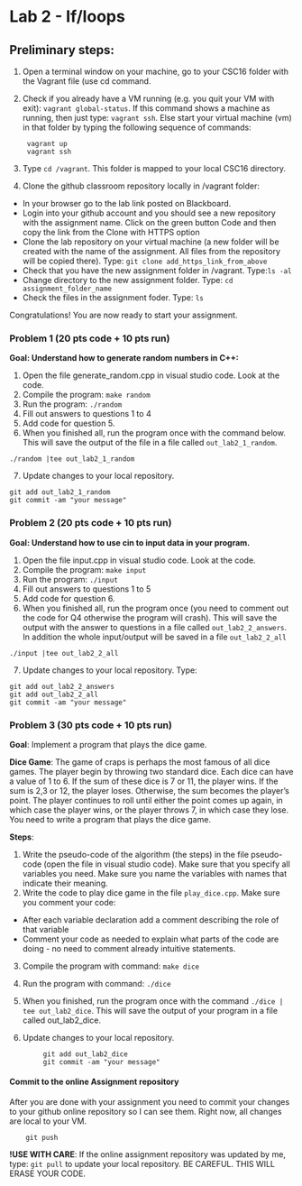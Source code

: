 # Lab 2 - If/loops 

## Preliminary steps: 

1. Open a terminal window on your machine, go to your CSC16 folder with the Vagrant file (use cd command.
2. Check if you already have a VM running (e.g. you quit your VM with exit): `vagrant global-status`. If this command shows a machine as running, then just type: `vagrant ssh`. Else start your virtual machine (vm) in that folder by typing the following sequence of commands: 

		vagrant up
		vagrant ssh 

2. Type `cd /vagrant`. This folder is mapped to your local CSC16 directory.

3. Clone the github classroom repository locally in /vagrant folder:
	
  - In your browser go to the lab link posted on Blackboard.
  - Login into your github account and you should see a new repository with 
the assignment name. Click on the green button Code and then copy the link from the Clone with HTTPS option
  - Clone the lab repository on your virtual machine (a new folder will be created with the name of the assignment. All files from the repository will be copied there). Type: `git clone add_https_link_from_above`
  - Check that you have the new assignment folder in /vagrant. Type:`ls -al`
  - Change directory to the new assignment folder. Type: `cd assignment_folder_name`
  - Check the files in the assignment foder. Type: `ls`
		
Congratulations! You are now ready to start your assignment.

### Problem 1  (20 pts code + 10 pts run)

**Goal: Understand how to generate random numbers in C++:**

  1. Open the file generate_random.cpp in visual studio code. Look at the code. 
  2. Compile the program: `make random`
  3. Run the program: `./random`
  4. Fill out answers to questions 1 to 4
  5. Add code for question 5.
  6. When you finished all, run the program once with the command below. This will save the output of the file in a file called `out_lab2_1_random`.
		
	./random |tee out_lab2_1_random
  7. Update changes to your local repository. 

	git add out_lab2_1_random
	git commit -am "your message"

### Problem 2 (20 pts code + 10 pts run)

**Goal: Understand how to use cin to input data in your program.**
   1. Open the file input.cpp in visual studio code. Look at the code.
   2. Compile the program: `make input` 
   3. Run the program: `./input`
   4. Fill out answers to questions 1 to 5
   5. Add code for question 6.
   6. When you finished all, run the program once (you need to comment out the code for Q4 otherwise the program will crash). 
   This will save the output with the answer to questions in a file called `out_lab2_2_answers`. In addition the whole input/output will be saved in a file `out_lab2_2_all`
		
	./input |tee out_lab2_2_all
  7. Update changes to your local repository.  Type:
  		
	git add out_lab2_2_answers 
	git add out_lab2_2_all
	git commit -am "your message" 


### Problem 3 (30 pts code + 10 pts run)

**Goal**: Implement a program that plays the dice game.

**Dice Game**: The game of craps is perhaps the most famous of all dice games. The player begin by throwing two standard dice. Each dice can have a value of 1 to 6. If the sum of these dice is 7 or 11, the player wins. If the sum is 2,3 or 12, the player loses. Otherwise, the sum becomes the player’s point. The player continues to roll until either the point comes up again, in which case the player wins, or the player throws 7, in which case they lose. You need to write a program that plays the dice game. 

**Steps**:
1. Write the pseudo-code of the algorithm (the steps) in the file pseudo-code (open the file in visual studio code). Make sure that you specify all variables you need. Make sure you name the variables with names that indicate their meaning. 
2. Write the code to play dice game in the file `play_dice.cpp`. Make sure you comment your code:
  - After each variable declaration add a comment describing the role of that variable
  - Comment your code as needed to explain what parts of the code are doing - no need to comment already intuitive statements.
3. Compile the program with command: `make dice`
4. Run the program with command: `./dice`
5. When you finished, run the program once with the command `./dice | tee out_lab2_dice`. This will save the output 
of your program in a file called out_lab2_dice.  
6. Update changes to your local repository. 
			
			git add out_lab2_dice
			git commit -am "your message"

	
#### Commit to the online Assignment repository 

After you are done with your assignment you need to commit your changes to your github online repository so I can see them. Right now, all changes are local to your VM. 
	
		git push


**!USE WITH CARE**: If the online assignment repository was updated by me, type: `git pull` to update your local repository. BE CAREFUL. THIS WILL ERASE YOUR CODE. 






